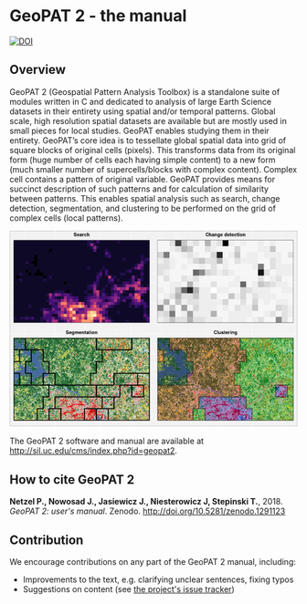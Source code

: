# GeoPAT 2 - the manual

[![DOI](https://zenodo.org/badge/DOI/10.5281/zenodo.1291123.svg)](https://doi.org/10.5281/zenodo.1291123)

## Overview

GeoPAT 2 (Geospatial Pattern Analysis Toolbox) is a standalone suite of modules written in C and dedicated to analysis of large Earth Science datasets in their entirety using spatial and/or temporal patterns. 
Global scale, high resolution spatial datasets are available but are mostly used in small pieces for local studies. 
GeoPAT enables studying them in their entirety.
GeoPAT’s core idea is to tessellate global spatial data into grid of square blocks of original cells (pixels).
This transforms data from its original form (huge number of cells each having simple content) to a new form (much smaller number of supercells/blocks with complex content).
Complex cell contains a pattern of original variable.
GeoPAT provides means for succinct description of such patterns and for calculation of similarity between patterns.
This enables spatial analysis such as search, change detection, segmentation, and clustering to be performed on the grid of complex cells (local patterns).

![](figs/logo.png)

The GeoPAT 2 software and manual are available at http://sil.uc.edu/cms/index.php?id=geopat2.

## How to cite GeoPAT 2

**Netzel P., Nowosad J., Jasiewicz J., Niesterowicz J, Stepinski T.**, 2018. *GeoPAT 2: user's manual*. Zenodo. http://doi.org/10.5281/zenodo.1291123

## Contribution

We encourage contributions on any part of the GeoPAT 2 manual, including:

- Improvements to the text, e.g. clarifying unclear sentences, fixing typos
- Suggestions on content (see [the project's issue tracker](https://github.com/Nowosad/geopat2_manual/issues))
